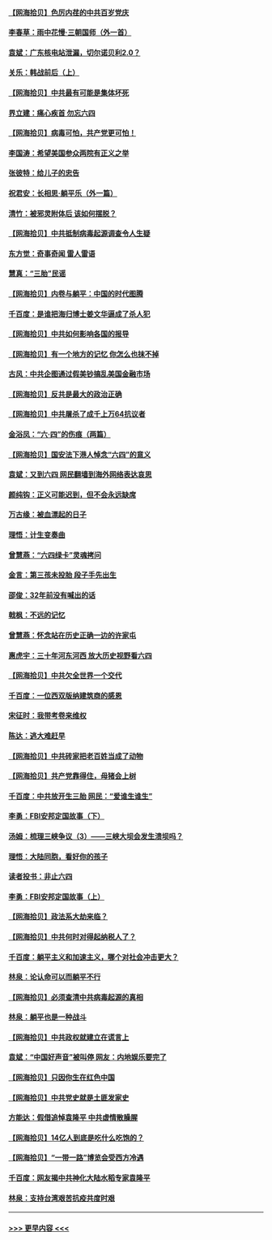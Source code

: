 #### [【网海拾贝】色厉内荏的中共百岁党庆](../pages/nsc993/n13025582.md?t=06161802) 
#### [李春草：雨中花慢‧三朝国师（外一首）](../pages/nsc993/n13025567.md?t=06161802) 
#### [袁斌：广东核电站泄漏，切尔诺贝利2.0？](../pages/nsc993/n13025475.md?t=06161802) 
#### [关乐：韩战前后（上）](../pages/nsc993/n13025387.md?t=06161802) 
#### [【网海拾贝】中共最有可能是集体坏死](../pages/nsc993/n13023101.md?t=06161802) 
#### [界立建：痛心疾首 勿忘六四](../pages/nsc993/n13022339.md?t=06161802) 
#### [【网海拾贝】病毒可怕，共产党更可怕！](../pages/nsc993/n13020728.md?t=06161802) 
#### [李国涛：希望美国参众两院有正义之举](../pages/nsc993/n13020674.md?t=06161802) 
#### [张彼特：给儿子的忠告](../pages/nsc993/n13018934.md?t=06161802) 
#### [祝君安：长相思‧躺平乐（外一篇）](../pages/nsc993/n13018923.md?t=06161802) 
#### [清竹：被邪灵附体后 该如何摆脱？](../pages/nsc993/n13018877.md?t=06161802) 
#### [【网海拾贝】中共抵制病毒起源调查令人生疑](../pages/nsc993/n13017785.md?t=06161802) 
#### [东方觉：奇事奇闻 雷人雷语](../pages/nsc993/n13017577.md?t=06161802) 
#### [慧真：“三胎”民谣](../pages/nsc993/n13017394.md?t=06161802) 
#### [【网海拾贝】内卷与躺平：中国的时代图腾](../pages/nsc993/n13016128.md?t=06161802) 
#### [千百度：是谁把海归博士姜文华逼成了杀人犯](../pages/nsc993/n13015218.md?t=06161802) 
#### [【网海拾贝】中共如何影响各国的报导](../pages/nsc993/n13012599.md?t=06161802) 
#### [【网海拾贝】有一个地方的记忆 你怎么也抹不掉](../pages/nsc993/n13009802.md?t=06161802) 
#### [古风：中共企图通过假美钞搞乱美国金融市场](../pages/nsc993/n13009626.md?t=06161802) 
#### [【网海拾贝】反共是最大的政治正确](../pages/nsc993/n13007051.md?t=06161802) 
#### [【网海拾贝】中共屠杀了成千上万64抗议者](../pages/nsc993/n13002713.md?t=06161802) 
#### [金浴凤：“六·四”的伤痕（两篇）](../pages/nsc993/n13001719.md?t=06161802) 
#### [【网海拾贝】国安法下港人悼念“六四”的意义](../pages/nsc993/n13001039.md?t=06161802) 
#### [袁斌：又到六四 网民翻墙到海外网络表达哀思](../pages/nsc993/n13000995.md?t=06161802) 
#### [颜纯钩：正义可能迟到，但不会永远缺席](../pages/nsc993/n13000920.md?t=06161802) 
#### [万古缘：被血漂起的日子](../pages/nsc993/n13000914.md?t=06161802) 
#### [理悟：计生变奏曲](../pages/nsc993/n13000414.md?t=06161802) 
#### [曾慧燕：“六四绿卡”灵魂拷问](../pages/nsc993/n13000277.md?t=06161802) 
#### [金言：第三孩未投胎 段子手先出生](../pages/nsc993/n13000215.md?t=06161802) 
#### [邵俊：32年前没有喊出的话](../pages/nsc993/n13000181.md?t=06161802) 
#### [戟枫：不远的记忆](../pages/nsc993/n13000121.md?t=06161802) 
#### [曾慧燕：怀念站在历史正确一边的许家屯](../pages/nsc993/n13000073.md?t=06161802) 
#### [惠虎宇：三十年河东河西 放大历史视野看六四](../pages/nsc993/n13000018.md?t=06161802) 
#### [【网海拾贝】中共欠全世界一个交代](../pages/nsc993/n12998706.md?t=06161802) 
#### [千百度：一位西双版纳建筑商的感恩](../pages/nsc993/n12998487.md?t=06161802) 
#### [宋征时：我带考卷来维权](../pages/nsc993/n12994088.md?t=06161802) 
#### [陈达：逃大难赶早](../pages/nsc993/n12993569.md?t=06161802) 
#### [【网海拾贝】中共砖家把老百姓当成了动物](../pages/nsc993/n12993483.md?t=06161802) 
#### [【网海拾贝】共产党靠得住，母猪会上树](../pages/nsc993/n12990730.md?t=06161802) 
#### [千百度：中共放开生三胎 网民：“爱谁生谁生”](../pages/nsc993/n12990644.md?t=06161802) 
#### [李勇：FBI安邦定国故事（下）](../pages/nsc993/n12987854.md?t=06161802) 
#### [汤姆：梳理三峡争议（3）——三峡大坝会发生溃坝吗？](../pages/nsc993/n12989806.md?t=06161802) 
#### [理悟：大陆同胞，看好你的孩子](../pages/nsc993/n12989778.md?t=06161802) 
#### [读者投书：非止六四](../pages/nsc993/n12989673.md?t=06161802) 
#### [李勇：FBI安邦定国故事（上）](../pages/nsc993/n12987749.md?t=06161802) 
#### [【网海拾贝】政法系大劫来临？](../pages/nsc993/n12987596.md?t=06161802) 
#### [【网海拾贝】中共何时对得起纳税人了？](../pages/nsc993/n12985578.md?t=06161802) 
#### [千百度：躺平主义和加速主义，哪个对社会冲击更大？](../pages/nsc993/n12985512.md?t=06161802) 
#### [林泉：论认命可以而躺平不行](../pages/nsc993/n12985505.md?t=06161802) 
#### [【网海拾贝】必须查清中共病毒起源的真相](../pages/nsc993/n12984276.md?t=06161802) 
#### [林泉：躺平也是一种战斗](../pages/nsc993/n12984194.md?t=06161802) 
#### [【网海拾贝】中共政权就建立在谎言上](../pages/nsc993/n12981880.md?t=06161802) 
#### [袁斌：“中国好声音”被叫停 网友：内地娱乐要完了](../pages/nsc993/n12981826.md?t=06161802) 
#### [【网海拾贝】只因你生在红色中国](../pages/nsc993/n12979096.md?t=06161802) 
#### [【网海拾贝】中共党史就是土匪发家史](../pages/nsc993/n12976478.md?t=06161802) 
#### [方能达：假借追悼袁隆平 中共虚情散臊腥](../pages/nsc993/n12976396.md?t=06161802) 
#### [【网海拾贝】14亿人到底是吃什么吃饱的？](../pages/nsc993/n12974125.md?t=06161802) 
#### [【网海拾贝】“一带一路”博览会受西方冷遇](../pages/nsc993/n12971787.md?t=06161802) 
#### [千百度：网友揭中共神化大陆水稻专家袁隆平](../pages/nsc993/n12971733.md?t=06161802) 
#### [林泉：支持台湾艰苦抗疫共度时艰](../pages/nsc993/n12971350.md?t=06161802) 

----
#### [ >>> 更早内容 <<< ](../indexes/nsc993-earlier.md)
